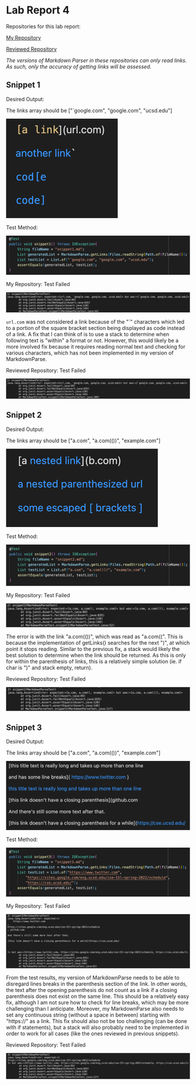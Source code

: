 # Lab Report 4

Repositories for this lab report:

[My Repository](https://github.com/brendan887/markdown-parser)

[Reviewed Repository](https://github.com/fnriv/markdown-parser)

*The versions of Markdown Parser in these repositories can only read links. As
such, only the accuracy of getting links will be assessed.*

## Snippet 1
Desired Output:

The links array should be ["`google.com", "google.com", "ucsd.edu"]

![Image](screenshots/lab4-1.png)

Test Method:

![Image](screenshots/lab4-4.png)

My Repository: Test Failed

![Image](screenshots/lab4-7.png)

`url.com` was not considered a link because of the "`" characters which led to
a portion of the square bracket section being displayed as code instead of a
link. A fix that I can think of is to use a stack to determine when following
text is "within" a format or not. However, this would likely be a more involved fix
because it requires reading normal text and checking for various characters,
which has not been implemented in my version of MarkdownParse.

Reviewed Repository: Test Failed

![Image](screenshots/lab4-10.png)

## Snippet 2
Desired Output:

The links array should be ["a.com", "a.com(())", "example.com"]

![Image](screenshots/lab4-2.png)

Test Method:

![Image](screenshots/lab4-5.png)

My Repository: Test Failed

![Image](screenshots/lab4-8.png)

The error is with the link "a.com(())", which was read as "a.com((". This is
because the implementation of getLinks() searches for the next ")", at which
point it stops reading. Similar to the previous fix, a stack would likely the
best solution to determine when the link should be returned. As this is only
for within the parenthesis of links, this is a relatively simple solution (ie.
if char is ")" and stack empty, return).

Reviewed Repository: Test Failed

![Image](screenshots/lab4-11.png)

## Snippet 3
Desired Output:

The links array should be ["a.com", "a.com(())", "example.com"]

![Image](screenshots/lab4-3.png)

Test Method:

![Image](screenshots/lab4-6.png)

My Repository: Test Failed

![Image](screenshots/lab4-9.png)

From the test results, my version of MarkdownParse needs to be able to disregard
lines breaks in the parenthesis section of the link. In other words, the text
after the opening parenthesis do not count as a link if a closing parenthesis
does not exist on the same line. This should be a relatively easy fix, although
I am not sure how to check for line breaks, which may be more challenging
than I anticipate. Moreover, my MarkdownParse also needs to set any continuous
string (without a space in between) starting with "https://" as a link. This
fix should also not be too challenging (can be done with if statements), but
a stack will also probably need to be implemented in order to work for all cases
(like the ones reviewed in previous snippets).

Reviewed Repository: Test Failed

![Image](screenshots/lab4-12.png)